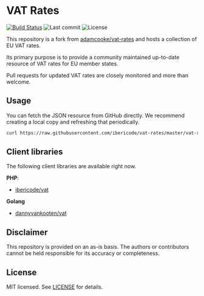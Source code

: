 VAT Rates
=========
[![Build Status](https://img.shields.io/travis/ibericode/vat-rates.svg)](https://travis-ci.org/ibericode/vat-rates)
![Last commit](https://img.shields.io/github/last-commit/ibericode/vat-rates.svg)
![License](https://img.shields.io/github/license/ibericode/vat-rates.svg)

This repository is a fork from [adamcooke/vat-rates](https://github.com/adamcooke/vat-rates) and hosts a collection of EU VAT rates.

Its primary purpose is to provide a community maintained up-to-date resource of VAT rates for EU member states.

Pull requests for updated VAT rates are closely monitored and more than welcome.

## Usage

You can fetch the JSON resource from GitHub directly. We recommend creating a local copy and refreshing that periodically.

```sh
curl https://raw.githubusercontent.com/ibericode/vat-rates/master/vat-rates.json
```

## Client libraries

The following client libraries are available right now.

**PHP**:

- [ibericode/vat](https://github.com/ibericode/vat)

**Golang**

- [dannyvankooten/vat](https://github.com/dannyvankooten/vat)

## Disclaimer

This repository is provided on an as-is basis. The authors or contributors cannot be held responsible for its accuracy or completeness. 

## License

MIT licensed. See [LICENSE](LICENSE) for details.